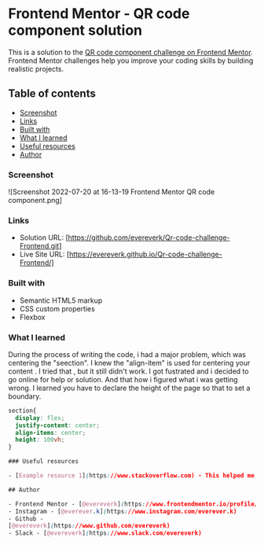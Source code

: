  # Frontend Mentor - QR code component solution

This is a solution to the [QR code component challenge on Frontend Mentor](https://www.frontendmentor.io/challenges/qr-code-component-iux_sIO_H). Frontend Mentor challenges help you improve your coding skills by building realistic projects. 

## Table of contents

  - [Screenshot](#screenshot)
  - [Links](#links)
  - [Built with](#built-with)
  - [What I learned](#what-i-learned)
  - [Useful resources](#useful-resources)
  - [Author](#author)


### Screenshot

![Screenshot 2022-07-20 at 16-13-19 Frontend Mentor QR code component.png]


### Links

- Solution URL: [https://github.com/evereverk/Qr-code-challenge-Frontend.git] 
- Live Site URL: [https://evereverk.github.io/Qr-code-challenge-Frontend/]

### Built with

- Semantic HTML5 markup
- CSS custom properties
- Flexbox


### What I learned

During the process of writing the code, i had a major problem, which was centering the "seection". I knew the "align-item" is used for centering your content . I tried that , but it still didn't work. I got fustrated and i decided to go online for help or solution.
And that how i figured what i was getting wrong. I learned you have to declare the height of the page so that to set a boundary.

```css
section{
  display: flex;
  justify-content: center;
  align-items: center;
  height: 100vh;
} 

### Useful resources

- [Example resource 1](https://www.stackoverflow.com) - This helped me to center the section container.

## Author

- Frontend Mentor - [@evereverk](https://www.frontendmentor.io/profile/evereverk)
- Instagram - [@everever.k](https://www.instagram.com/everever.k)
- Github -
[@evereverk](https://www.github.com/evereverk)
- Slack - [@evereverk](https://www.slack.com/evereverk)
